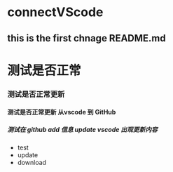 ﻿# connectVScode
## this is the first chnage README.md 
# 测试是否正常 
### 测试是否正常更新 
#### 测试是否正常更新  从vscode  到 GitHub 
##### 测试在 github  add 信息 update  vscode 出现更新内容

* test
* update
* download

